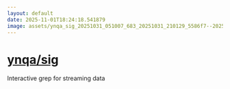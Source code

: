 ```yaml
---
layout: default
date: 2025-11-01T18:24:18.541879
image: assets/ynqa_sig_20251031_051007_683_20251031_210129_5586f7--20251031T220143993--cropped.png
---
```


# [ynqa/sig](https://github.com/ynqa/sig/)

Interactive grep for streaming data
